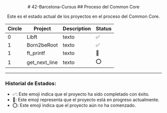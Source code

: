 <div align="center">
# 42-Barcelona-Cursus
## Proceso del Common Core

Este es el estado actual de los proyectos en el proceso del Common Core.

| Circle | Project     | Description | Status    |
| ------ | ----------- | ----------- | --------- |
| 0      | Libft       | texto       | ✅         |
| 1      | Born2beRoot | texto       | ✅         |
| 1      | ft_printf   | texto       | 🔄         |
| 1      | get_next_line | texto     | ⭕         |

</div>

---

### Historial de Estados:

- ✅: Este emoji indica que el proyecto ha sido completado con éxito.
- 🔄: Este emoji representa que el proyecto está en progreso actualmente.
- ⭕: Este emoji indica que el proyecto aún no ha comenzado.

